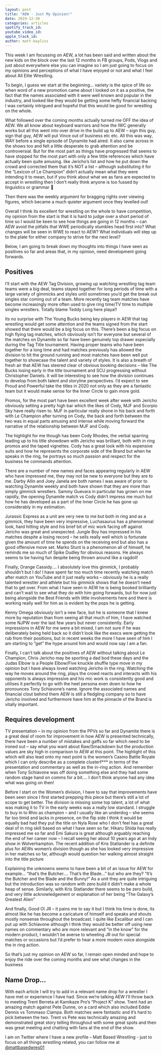 ```yaml
---
layout: post
title: "AEW - Just My Opinion!"
date: 2019-12-30
categories: articles
spotify_track_id:
youtube_video_id:
apple_track_id:
author: matt-bayliss
---
```

This week I am focussing on AEW, a lot has been said and written about the new kids on the block over the last 12 months in FB groups, Pods, Vlogs and just about everywhere else you can imagine so I am just going to focus on my opinions and perceptions of what I have enjoyed or not and what I feel about All Elite Wrestling.

To begin, I guess we start at the beginning… variety is the spice of life so when word of a new promotion came about I looked on it as a positive, the fact that the names associated with it were well known and popular in the industry, and looked like they would be getting some hefty financial backing I was certainly intrigued and hopeful that this would be good for wrestling on the whole.

What followed over the coming months actually turned me OFF the idea of AEW. We all know about keyboard warriors and how the IWC generally works but all this went into over drive in the build up to AEW – sign this guy, sign that guy, AEW will put Vince out of business etc etc. All this was way, WAY before a single episode of Dynamite had aired. It also came across in the shows too and felt a little desperate to grab attention and be controversial. But for the most part as things have progressed that seems to have stopped for the most part with only a few little references which have actually been quite amusing. like Jericho’s list and how he put down the crowd and corrected them that it’s NOT a list – although substituting it for the “Lexicon of Le Champion” didn’t actually mean what they were intending it to mean, but if you think about what we as fans are expected to accept in wrestling then I don’t really think anyone is too fussed by linguistics or grammar 

Then there was the weekly argument for bragging rights over viewing figures, which became a much quieter argument once they levelled out!

Overall I think its excellent for wrestling on the whole to have competition, my opinion from the start is that it is hard to judge over a short period of time so I would be keen to see how things are going in 12 months – can AEW avoid the pitfalls that WWE periodically stumbles head first into? What changes will be seen in WWE to react to AEW? What individuals will step up to the plate for either company to strive for the next level?

Below, I am going to break down my thoughts into things I have seen as positives so far and areas that, in my opinion, need development going forwards.

## Positives

I’ll start with the AEW Tag Division, growing up watching wrestling tag team teams were a big deal, teams stayed together for long periods of time with a large variety of gimmicks and styles until sometimes you’d get the break out singles star coming out of a team. More recently tag team matches have become increasingly more often used to give ring time/TV time to multiple singles wrestlers. Totally blame Teddy Long here playa!! 

Its no surprise with The Young Bucks being key players in AEW that tag wrestling would get some attention and the teams signed from the start showed that there would be a big focus on this. There’s been a big focus on high flying tag matches, which obviously isn’t for everyone but several of the matches on Dynamite so far have been genuinely top drawer especially during the Tag Title tournament. Having proper teams who have been together for a long time and had matches previously has allowed the division to hit the ground running and most matches have been well put together to showcase the talent and variety of styles. It is also a breath of fresh air that AEW has steered clear of obvious booking decisions – like The Bucks losing early in the title tournament and SCU progressing without Christopher Daniels. It will be interesting to see how the division continues to develop from both talent and storyline perspectives. I’d expect to see Proud and Powerful take the titles in 2020 not only as they are a fantastic team but it would make sense for the Inner Circle to gain more gold.

Promos, for the most part have been excellent week after week with Jericho obviously setting a pretty high bar which the likes of Cody, MJF and Scorpio Sky have really risen to. MJF in particular really shone in his back and forth with Le Champion after turning on Cody, the back and forth between the two was in equal parts amusing and intense while moving forward the narrative of the relationship between MJF and Cody.

The highlight for me though has been Cody Rhodes, the verbal sparring leading up to his title showdown with Jericho was brilliant, both with in ring promos and the taped vignettes. Cody has a great look with his expensive suits and how he represents the corporate side of the Brand but when he speaks in the ring, he portrays so much passion and respect for the business he commands attention.

There are a number of new names and faces appearing regularly in AEW who have impressed me, they may not be new to everyone but they are to me. Darby Allin and Joey Janela are both names I was aware of prior to watching Dynamite weekly and both have shown that they are more than simply gimmick wrestlers. Sammy Guevara in particular has grown on me rapidly, the opening Dynamite match vs Cody didn’t impress me much but how he has developed as a part of the Inner Circle he has gone up considerably in my estimation.

Jurassic Express as a unit are very new to me but both in ring and as a gimmick, they have been very impressive, Luchasaurus has a phenomenal look, hard hitting style and his brief bit of mic work facing off against Jericho was great and unexpected. Jungle Boy has impressed in his matches despite a losing record – he sells really well which is fortunate given the amount of time he spends on the receiving end but also has a good offensive move set. Marko Stunt is a phenomenon all of himself, he reminds me so much of Spike Dudley for obvious reasons. He always seems to be having fun despite being thrown around like a ragdoll!

Finally, Orange Cassidy…. I absolutely love this gimmick, I probably shouldn’t but I do! I have spent far too much time recently watching match after match on YouTube and it just really works – obviously he is a really talented wrestler and athlete but his gimmick shows that he doesn’t need that to get over. From what I have seen in AEW he is being booked brilliantly and can’t wait to see what they do with him going forwards, but for now just being alongside the Best Friends with little involvements here and there is working really well for him as is evident by the pops he is getting.

Kenny Omega obviously isn’t a new face, but he is someone that I knew more by reputation than from seeing all that much of him, I have watched some NJPW over the last few years but never consistently. Early impressions in AEW for me were a bit mixed, I am not sure if he was deliberately being held back so it didn’t look like the execs were getting the rub from their positions, but in recent weeks the more I have seen of him I am starting to “get” the hype around him and would now say I am a fan.

Finally, I can’t talk about the positives of AEW without talking about Le Champion, Chris Jericho may be sporting a dad bod these days and the Judas Elbow is a People Elbow/Five knuckle shuffle type move in my opinion but I have always loved watching Jericho in the ring. Watching the way he moves around the ring, plays the crowd reacts and interacts with his opponents is always impressive and his mic work is consistently good and utilises it perfectly to go with the heel persona even down to how he pronounces Tony Schiavone’s name. Ignore the associated names and financial clout behind them AEW is still a fledgling company so to have Jericho involved and furthermore have him at the pinnacle of the Brand is vitally important.

## Requires development

TV presentation – in my opinion from the PPVs so far and Dynamite there is a great deal of room for improvement in how AEW is presented technically, there have been a number of mistakes and gaffs so far which need to be ironed out – say what you want about Raw/Smackdown but the production values are sky high in comparison to AEW at this point. The highlight of this which will also lead onto my next point is the women’s Casino Battle Royale which I can only describe as a complete clusterf*** in terms of the presentation and commentary as well as the in-ring action. And remember when Tony Schiavone was off doing something else and they had some random stage hand on comms for a bit…. I don’t think anyone had any idea what was going on then!

Before I start on the Women’s division, I have to say that improvements have been seen since I first started prepping this piece but there’s still a lot of scope to get better. The division is missing some top talent, a lot of what was making it to TV in the early weeks was a really low standard. I struggle to buy in to Rhio as champion – and I usually like an underdog – she seems far too timid and lacks in presence, on the flip side I think it would be equally bad had they put the title on Nyla Rose who I don’t feel has a great deal of in ring skill based on what I have seen so far. Hikaru Shida has really impressed me so far and Emi Sakura is great although arguably reaching the end of her career now – I recall seeing her about 10 years ago at an Indy show in Wolverhampton. The recent addition of Kris Statlander is a definite plus for AEWs women’s division though as she has looked very impressive in her matches so far, although would question her walking almost straight into the title picture 

Explaining the unknowns seems to have been a bit of an issue for AEW for example… “that’s the Butcher…. That’s the Blade…” but who are they? “It’s the Butcher and the Blade and the Bunny!” As a unit they are quite intriguing but the introduction was so random with zero build it didn’t make a whole heap of sense. Similarly, with Kris Statlander there seems to be zero build, and very little acknowledgement or explanation of her being “The Galaxy’s Greatest Alien”

And finally, Good Ol JR – it pains me to say it but I think his time is done, its almost like he has become a caricature of himself and speaks and shouts mostly nonsense throughout the broadcast. I quite like Excalibur and I can put up with Schiavone although I think they would be better off using new names on commentary who are more relevant and “in the know” for the modern product, I wouldn’t be averse to wheeling JR out for special matches or occasions but I’d prefer to hear a more modern voice alongside the in ring action.

So that’s just my opinion on AEW so far, I remain open minded and hope to enjoy the ride over the coming months and see what changes in the business

## Name Drop… 

With each article I will try to add in a relevant name drop for a wrestler I have met or experience I have had. Since we’re talking AEW I’ll throw back to meeting Trent Berreta at Kamikaze Pro’s “Project K” show. Trent had an amazing match against Pete Dunne, on a card which also included Eddie Dennis vs Tommaso Ciampa. Both matches were fantastic and it’s hard to pick between the two. Trent vs Pete was technically amazing and demonstrated great story telling throughout with some great spots and then was great meeting and chatting with fans at the end of the show.

I am on Twitter where I have a new profile – Matt Based Wrestling - just to focus on all things wrestling related, you can follow me at [@mattbasedwres01](https://twitter.com/mattbasedwres01)
